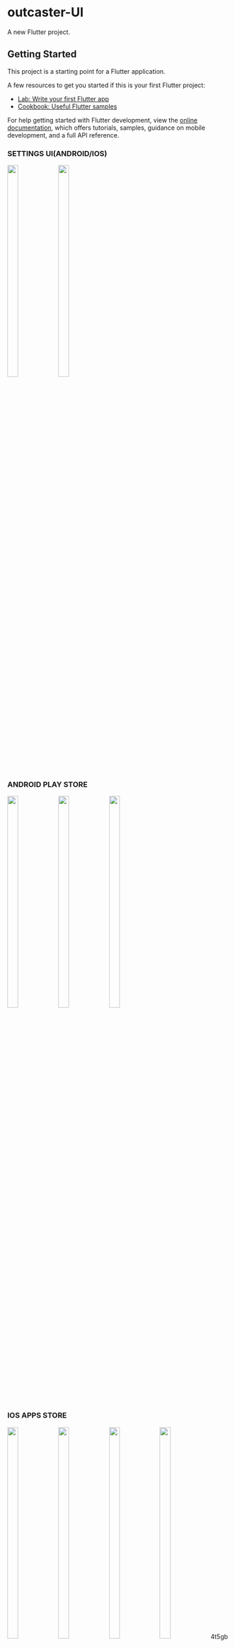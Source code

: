 # outcaster-UI

A new Flutter project.

## Getting Started

This project is a starting point for a Flutter application.

A few resources to get you started if this is your first Flutter project:

- [Lab: Write your first Flutter app](https://docs.flutter.dev/get-started/codelab)
- [Cookbook: Useful Flutter samples](https://docs.flutter.dev/cookbook)

For help getting started with Flutter development, view the
[online documentation](https://docs.flutter.dev/), which offers tutorials,
samples, guidance on mobile development, and a full API reference.


### SETTINGS UI(ANDROID/IOS)
<p float="center">

<img src="https://user-images.githubusercontent.com/113604075/213981473-bc3e19a4-5005-49fa-8db4-e38ba2d66791.png" width=22% height=35%>
<img src="https://user-images.githubusercontent.com/118955280/211778171-178e7708-2866-40d3-b3ad-de6cad11efe2.png" width=22% height=35%>

</p>


### ANDROID PLAY STORE
<p float="center">

<img src="https://user-images.githubusercontent.com/113604075/213984216-529753be-9c72-4d3f-9c71-719cdcfe5766.png" width=22% height=35%>
<img src="https://user-images.githubusercontent.com/113604075/213984326-627449f3-f6fc-44cb-8c6a-73adebdd1af2.png" width=22% height=35%>
<img src="https://user-images.githubusercontent.com/113604075/213984458-a6eee0c6-ef6f-4c55-89f9-1728e1454896.png" width=22% height=35%>

</p>



### IOS APPS STORE

<p float="center">

<img src="https://user-images.githubusercontent.com/118955280/211778479-d2e563ac-67b0-4ef9-8f50-909825aec7bf.png" width=22% height=35%>
<img src="https://user-images.githubusercontent.com/118955280/211778549-c637c512-a4a9-456c-a092-0aa22d284ca7.png" width=22% height=35%>
<img src="https://user-images.githubusercontent.com/1189 55280/211778559-30bc7e69-786e-4286-bb06-169a7f6d3403.png" width=22% height=35%>
<img src v="https://user-images.githubusercontent.com/118955280/211778842-77e18976-2d9b-4cf9-ab48-8a288c4703fd.png" width=22% height=35%>
4t5gb
</p>


### STEPPER

<p float="center">

<img src="https://user-images.githubusercontent.com/113604075/213982632-3fa152f6-1a4c-4f93-9d3e-71aaca2b61a7.png" width=22% height=35%>
<img src="https://user-images.githubusercontent.com/113604075/213982705-e9a7a8db-789e-4a50-a680-6580bb0aff47.png" width=22% height=35%>

</p>
